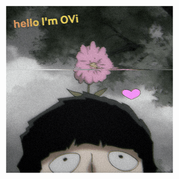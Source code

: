 <div align="center">
	<img src="https://github.com/iamovi/iamovi/blob/main/main.gif" alt="My GIF">
</div>
